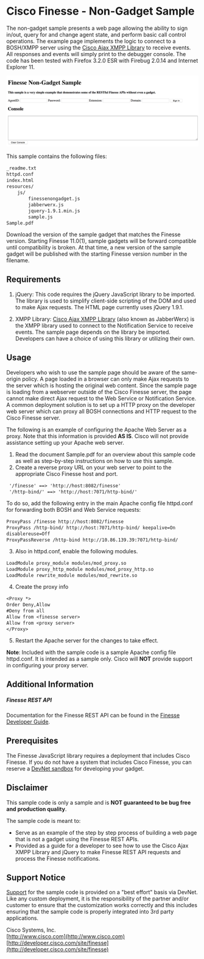# Cisco Finesse - Non-Gadget Sample
The non-gadget sample presents a web page allowing the ability to sign in/out, query for and change agent state, and perform basic call control operations. The example page implements the logic to connect to a BOSH/XMPP server using the [Cisco Ajax XMPP Library](http://developer.cisco.com/site/im-and-presence) to receive events. All responses and events will simply print to the debugger console. The code has been tested with Firefox 3.2.0 ESR with Firebug 2.0.14 and Internet Explorer 11.

![Sample Gadget Screenshot](Screenshot.png)

This sample contains the following files:

	_readme.txt
    httpd.conf
    index.html
    resources/
    	js/
        	finessenongadget.js
            jabberwerx.js
            jquery-1.9.1.min.js
            sample.js
	Sample.pdf

Download the version of the sample gadget that matches the Finesse version. Starting Finesse 11.0(1), sample gadgets will be forward compatible until compatibility is broken. At that time, a new version of the sample gadget will be published with the starting Finesse version number in the filename.

## Requirements
1. jQuery: This code requires the jQuery JavaScript library to be imported. The library is used to simplify client-side scripting of the DOM and used to make Ajax requests. The HTML page currently uses jQuery 1.9.1.

2. XMPP Library: [Cisco Ajax XMPP Library](http://developer.cisco.com/site/im-and-presence) (also known as JabberWerx) is the XMPP library used to connect to the Notification Service to receive events. The sample page depends on the library be imported. Developers can have a choice of using this library or utilizing their own.

## Usage
Developers who wish to use the sample page should be aware of the same-origin policy. A page loaded in a browser can only make Ajax requests to the server which is hosting the original web content. Since the sample page is loading from a webserver outside of the Cisco Finesse server, the page cannot make direct Ajax request to the Web Service or Notification Service. A common deployment solution is to set up a HTTP proxy on the developer web server which can proxy all BOSH connections and HTTP request to the Cisco Finesse server.

The following is an example of configuring the Apache Web Server as a proxy. Note that this information is provided **AS IS**. Cisco will not provide assistance setting up your Apache web server.

1. Read the document Sample.pdf for an overview about this sample code as well as step-by-step instructions on how to use this sample.
2. Create a reverse proxy URL on your web server to point to the appropriate Cisco Finesse host and port.
```
 '/finesse' ==> 'http://host:8082/finesse'
 '/http-bind/' ==> 'http://host:7071/http-bind/'
```
To do so, add the following entry in the main Apache config file httpd.conf for forwarding both BOSH and Web Service requests:
```
ProxyPass /finesse http://host:8082/finesse
ProxyPass /http-bind/ http://host:7071/http-bind/ keepalive=On
disablereuse=Off
ProxyPassReverse /http-bind http://10.86.139.39:7071/http-bind/
```
3. Also in httpd.conf, enable the following modules.
```
LoadModule proxy_module modules/mod_proxy.so
LoadModule proxy_http_module modules/mod_proxy_http.so
LoadModule rewrite_module modules/mod_rewrite.so
```
4. Create the proxy info
```
<Proxy *>
Order Deny,Allow
#Deny from all
Allow from <finesse server>
Allow from <proxy server>
</Proxy>
```
5. Restart the Apache server for the changes to take effect.

**Note**: Included with the sample code is a sample Apache config file httpd.conf. It is intended as a sample only. Cisco will **NOT** provide support in configuring your proxy server.

## Additional Information
##### Finesse REST API
Documentation for the Finesse REST API can be found in the [Finesse Developer Guide](https://developer.cisco.com/docs/finesse/#!rest-api-dev-guide).

## Prerequisites
The Finesse JavaScript library requires a deployment that includes Cisco Finesse. If you do not have a system that includes Cisco Finesse, you can reserve a [DevNet sandbox](https://developer.cisco.com/docs/finesse/#!sandbox) for developing your gadget.

## Disclaimer
This sample code is only a sample and is **NOT guaranteed to be bug free and production quality**.

The sample code is meant to:
- Serve as an example of the step by step process of building a web page that is not a gadget using the Finesse REST APIs.
- Provided as a guide for a developer to see how to use the Cisco Ajax XMPP Library and
jQuery to make Finesse REST API requests and process the Finesse notifications.

## Support Notice
[Support](https://developer.cisco.com/site/support) for the sample code is provided on a "best effort" basis via DevNet. Like any custom deployment, it is the responsibility of the partner and/or customer to ensure that the customization works correctly and this includes ensuring that the sample code is properly integrated into 3rd party applications.

Cisco Systems, Inc.<br>
[http://www.cisco.com](http://www.cisco.com)<br>
[http://developer.cisco.com/site/finesse](http://developer.cisco.com/site/finesse)